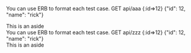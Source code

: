 You can use ERB to format each test case.
GET
api/aaa
{:id=>12}
{"id": 12, "name": "rick"}

<aside class='notice'>
 This is an aside
</aside>
You can use ERB to format each test case.
GET
api/zzz
{:id=>12}
{"id": 12, "name": "rick"}

<aside class='notice'>
 This is an aside
</aside>
